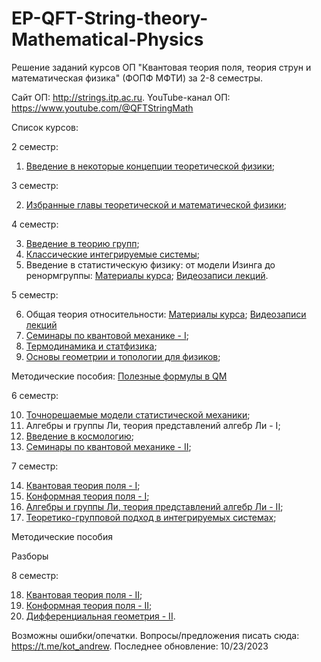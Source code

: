 # EP-QFT-String-theory-Mathematical-Physics
Решение заданий курсов ОП "Квантовая теория поля, теория струн и математическая физика" (ФОПФ МФТИ) за 2-8 семестры.

Сайт ОП: http://strings.itp.ac.ru.
YouTube-канал ОП: https://www.youtube.com/@QFTStringMath

Список курсов:

2 семестр:

1. [Введение в некоторые концепции теоретической физики](http://strings.itp.ac.ru/wp/?page_id=1744);

3 семестр:

2. [Избранные главы теоретической и математической физики](http://strings.itp.ac.ru/wp/?page_id=1173);

4 семестр:

3. [Введение в теорию групп](http://qft.itp.ac.ru/mbersht/Group.html);
4. [Классические интегрируемые системы](http://matphys.itp.ac.ru/lectures/lectures.html);
5. Введение в статистическую физику: от модели Изинга до ренормгруппы:
   [Материалы курса](https://drive.google.com/drive/folders/1rjEkqGS1wrpYSV5EglcN1v1Rkw6tzQ-H?usp=sharing);
   [Видеозаписи лекций](https://www.youtube.com/playlist?list=PLcZKkvA0SKb6tRvUI3N509TnAQpfUncCp).

5 семестр:

6. Общая теория относительности:
   [Материалы курса](http://lashkevi.itp.ac.ru/lectures/gr/);
   [Видеозаписи лекций](https://www.youtube.com/playlist?list=PLcZKkvA0SKb6V3v5E5J39vnG0DeF3nv5D)
8. [Семинары по квантовой механике - I](http://landau.gitlab.io/qm/fall21/);
9. [Термодинамика и статфизика](http://strings.itp.ac.ru/wp/?page_id=988);
10. [Основы геометрии и топологии для физиков](https://disk.yandex.ru/d/wbqt4u0z4CAbZg);

Методические пособия: [Полезные формулы в QM](https://https://github.com/Andrew-Kot/EP-QFT-String-theory-Mathematical-Physics/blob/main/5%20sem/%D0%9F%D0%BE%D0%BB%D0%B5%D0%B7%D0%BD%D1%8B%D0%B5%20%D1%84%D0%BE%D1%80%D0%BC%D1%83%D0%BB%D1%8B%20QM.pdf)

6 семестр:

10. [Точнорешаемые модели статистической механики](http://slava.itp.ac.ru/intro-to-integrable-lattice-models/);
11. Алгебры и группы Ли, теория представлений алгебр Ли - I;
12. [Введение в космологию](http://strings.itp.ac.ru/wp/?page_id=1006);
13. [Семинары по квантовой механике - II](http://landau.gitlab.io/qm/spring22/);

7 семестр:

14. [Квантовая теория поля - I](http://strings.itp.ac.ru/wp/?page_id=419);
15. [Конформная теория поля - I](http://strings.itp.ac.ru/wp/?page_id=600);
16. [Алгебры и группы Ли, теория представлений алгебр Ли - II](http://strings.itp.ac.ru/wp/?page_id=1129);
17. [Теоретико-групповой подход в интегрируемых системах](http://strings.itp.ac.ru/wp/?page_id=1104);

Методические пособия

Разборы

8 семестр:

18. [Квантовая теория поля - II](http://strings.itp.ac.ru/wp/?page_id=939);
19. [Конформная теория поля - II](http://strings.itp.ac.ru/wp/?page_id=600);
20. [Дифференциальная геометрия - II](http://strings.itp.ac.ru/wp/?page_id=982).

Возможны ошибки/опечатки. Вопросы/предложения писать сюда: https://t.me/kot_andrew.
Последнее обновление: 10/23/2023

